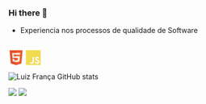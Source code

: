 ### Hi there 👋

- Experiencia nos processos de qualidade de Software

  
  
<div style="display: inline_block"><br/>
  
<img align="center" alt="Luiz-HTML5" height="30" width="30" src="https://raw.githubusercontent.com/devicons/devicon/master/icons/html5/html5-original.svg">
<img align="center" alt="Luiz-Js" height="30" width="30" src="https://raw.githubusercontent.com/devicons/devicon/master/icons/javascript/javascript-plain.svg">
 
  
  
![Luiz França GitHub stats](https://github-readme-stats.vercel.app/api?username=LuizFran&show_icons=true&theme=dark)
 
<div>
<a href = "mailto:luizfranca1994@gmail.com"><img src="https://img.shields.io/badge/-Gmail-%23333?style=for-the-badge&logo=gmail&logoColor=red" target="_blank"></a>
<a href="https://www.linkedin.com/in/luiz-fran%C3%A7a-61b637164/"target="_blank"><img src="https://img.shields.io/badge/-LinkedIn-%230077B5?style=for-the-badge&logo=linkedin&logoColor=white" target="_blank"></a> 
</div>
  
   


